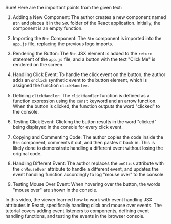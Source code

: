 Sure! Here are the important points from the given text:

1. Adding a New Component: The author creates a new component named `Btn` and places it in the `SRC` folder of the React application. Initially, the component is an empty function.

2. Importing the `Btn` Component: The `Btn` component is imported into the `app.js` file, replacing the previous logo imports.

3. Rendering the Button: The `Btn` JSX element is added to the `return` statement of the `app.js` file, and a button with the text "Click Me" is rendered on the screen.

4. Handling Click Event: To handle the click event on the button, the author adds an `onClick` synthetic event to the button element, which is assigned the function `clickHandler`.

5. Defining `clickHandler`: The `clickHandler` function is defined as a function expression using the `const` keyword and an arrow function. When the button is clicked, the function outputs the word "clicked" to the console.

6. Testing Click Event: Clicking the button results in the word "clicked" being displayed in the console for every click event.

7. Copying and Commenting Code: The author copies the code inside the `Btn` component, comments it out, and then pastes it back in. This is likely done to demonstrate handling a different event without losing the original code.

8. Handling Different Event: The author replaces the `onClick` attribute with the `onMouseOver` attribute to handle a different event, and updates the event handling function accordingly to log "mouse over" to the console.

9. Testing Mouse Over Event: When hovering over the button, the words "mouse over" are shown in the console.

In this video, the viewer learned how to work with event handling JSX attributes in React, specifically handling click and mouse over events. The tutorial covers adding event listeners to components, defining event handling functions, and testing the events in the browser console.
